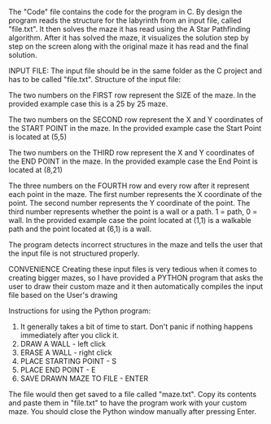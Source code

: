 The "Code" file contains the code for the program in C. 
By design the program reads the structure for the labyrinth from an input file, called "file.txt". It then solves the maze it has read using the A Star Pathfinding algorithm. 
After it has solved the maze, it visualizes the solution step by step on the screen along with the original maze it has read and the final solution. 

INPUT FILE:
The input file should be in the same folder as the C project and has to be called "file.txt".
Structure of the input file: 

The two numbers on the FIRST row represent the SIZE of the maze. In the provided example case this is a 25 by 25 maze. 

The two numbers on the SECOND row represent the X and Y coordinates of the START POINT in the maze. In the provided example case the Start Point is located at (5,5)

The two numbers on the THIRD row represent the X and Y coordinates of the END POINT in the maze. In the provided example case the End Point is located at (8,21)

The three numbers on the FOURTH row and every row after it represent each point in the maze. The first number represents the X coordinate of the point. The second number represents the Y coordinate of the point. 
The third number represents whether the point is a wall or a path. 1 = path, 0 = wall. In the provided example case the point located at (1,1) is a walkable path and the point located at (6,1) is a wall. 

The program detects incorrect structures in the maze and tells the user that the input file is not structured properly. 

CONVENIENCE 
Creating these input files is very tedious when it comes to creating bigger mazes, so I have provided a PYTHON program that asks the user to draw their custom maze and it then automatically compiles the input file based on the User's drawing

Instructions for using the Python program: 
1) It generally takes a bit of time to start. Don't panic if nothing happens immediately after you click it.
2) DRAW A WALL - left click
3) ERASE A WALL - right click
4) PLACE STARTING POINT - S
5) PLACE END POINT - E
6) SAVE DRAWN MAZE TO FILE - ENTER

The file would then get saved to a file called "maze.txt". Copy its contents and paste them in "file.txt" to have the program work with your custom maze. 
You should close the Python window manually after pressing Enter.

